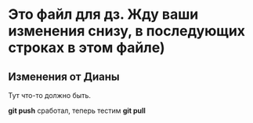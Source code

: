# Это файл для дз. Жду ваши изменения снизу, в последующих строках в этом файле)

## Изменения от Дианы
Тут что-то должно быть.

**git push** сработал, теперь тестим **git pull**
